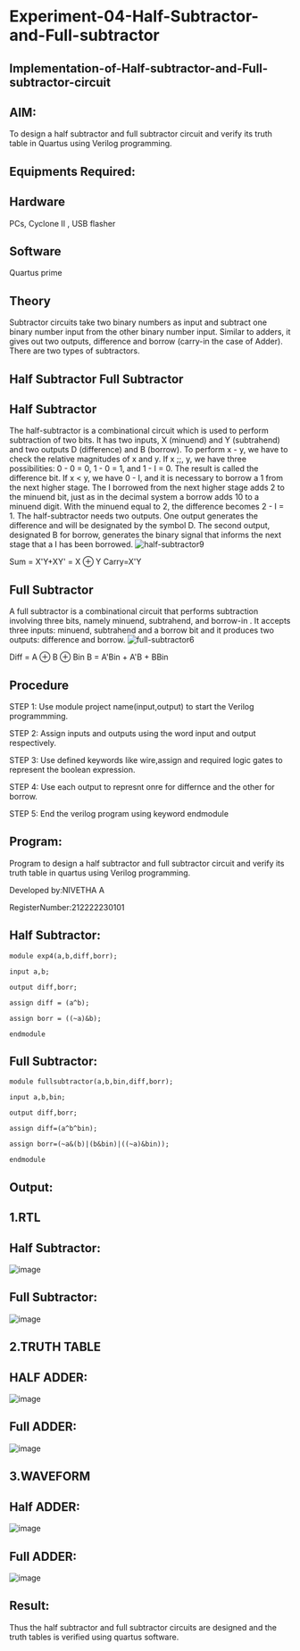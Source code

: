 # Experiment-04-Half-Subtractor-and-Full-subtractor
## Implementation-of-Half-subtractor-and-Full-subtractor-circuit
## AIM:
To design a half subtractor and full subtractor circuit and verify its truth table in Quartus using Verilog programming.

## Equipments Required:
## Hardware  
PCs, Cyclone II , USB flasher
## Software 
Quartus prime
## Theory
Subtractor circuits take two binary numbers as input and subtract one binary number input from the other binary number input. Similar to adders, it gives out two outputs, difference and borrow (carry-in the case of Adder). There are two types of subtractors.

## Half Subtractor Full Subtractor
## Half Subtractor
The half-subtractor is a combinational circuit which is used to perform subtraction of two bits. It has two inputs, X (minuend) and Y (subtrahend) and two outputs D (difference) and B (borrow). To perform x - y, we have to check the relative magnitudes of x and y. If x ;;, y, we have three possibilities: 0 - 0 = 0, 1 - 0 = 1, and 1 - I = 0. The result is called the difference bit. If x < y, we have 0 - I, and it is necessary to borrow a 1 from the next higher stage. The I borrowed from the next higher stage adds 2 to the minuend bit, just as in the decimal system a borrow adds 10 to a minuend digit. With the minuend equal to 2, the difference becomes 2 - I = 1. The half-subtractor needs two outputs. One output generates the difference and will be designated by the symbol D. The second output, designated B for borrow, generates the binary signal that informs the next stage that a I has been borrowed.
![half-subtractor9](https://user-images.githubusercontent.com/36288975/166112538-58c3bc7c-ee5d-4e6a-ac8d-8e8328efe27a.png)


Sum = X'Y+XY' = X ⊕ Y
Carry=X'Y

## Full Subtractor
A full subtractor is a combinational circuit that performs subtraction involving three bits, namely minuend, subtrahend, and borrow-in . It accepts three inputs: minuend, subtrahend and a borrow bit and it produces two outputs: difference and borrow. 
![full-subtractor6](https://user-images.githubusercontent.com/36288975/166112541-24c68359-3de8-4674-ae22-8272ffc385ed.png)


Diff = A ⊕ B ⊕ Bin B = A'Bin + A'B + BBin

## Procedure
STEP 1: Use module project name(input,output) to start the Verilog programmming.

STEP 2: Assign inputs and outputs using the word input and output respectively.

STEP 3: Use defined keywords like wire,assign and required logic gates to represent the boolean expression.

STEP 4: Use each output to represnt onre for differnce and the other for borrow.

STEP 5: End the verilog program using keyword endmodule


## Program:

Program to design a half subtractor and full subtractor circuit and verify its truth table in quartus using Verilog programming.

Developed by:NIVETHA A 

RegisterNumber:212222230101  

## Half Subtractor:
```
module exp4(a,b,diff,borr);

input a,b;

output diff,borr;

assign diff = (a^b);

assign borr = ((~a)&b);

endmodule
```
## Full Subtractor:
```
module fullsubtractor(a,b,bin,diff,borr);

input a,b,bin;

output diff,borr;

assign diff=(a^b^bin);

assign borr=(~a&(b)|(b&bin)|((~a)&bin));

endmodule
```
## Output:
## 1.RTL
## Half Subtractor:

![image](https://github.com/nivetharajaa/Experiment--03-Half-Subtractor-and-Full-subtractor/assets/120543388/fd58751e-a15b-4e13-84de-74097b3d9488)

## Full Subtractor:

![image](https://github.com/nivetharajaa/Experiment--03-Half-Subtractor-and-Full-subtractor/assets/120543388/32becfae-2aef-412a-bdfc-3d14b16e92fb)
## 2.TRUTH TABLE
## HALF ADDER:
![image](https://github.com/nivetharajaa/Experiment--03-Half-Subtractor-and-Full-subtractor/assets/120543388/aa3ed8a8-6944-46bd-97a9-668c6ae9057e)
## Full ADDER:
![image](https://github.com/nivetharajaa/Experiment--03-Half-Subtractor-and-Full-subtractor/assets/120543388/3628beb8-96f3-477c-9d31-024269f6b66f)
## 3.WAVEFORM
## Half ADDER:
![image](https://github.com/nivetharajaa/Experiment--03-Half-Subtractor-and-Full-subtractor/assets/120543388/c79bfc20-a6cd-4d13-b99b-7eff3b235fe6)
## Full ADDER:
![image](https://github.com/nivetharajaa/Experiment--03-Half-Subtractor-and-Full-subtractor/assets/120543388/2fa27a66-8d7d-4ee0-9025-e58dbe916345)

## Result:
Thus the half subtractor and full subtractor circuits are designed and the truth tables is verified using quartus software.
